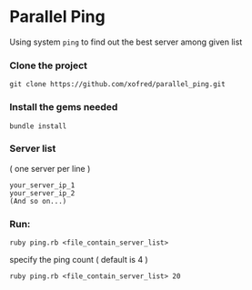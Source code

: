 # Parallel Ping

Using system `ping` to find out the best server among given list

### Clone the project
```shell
git clone https://github.com/xofred/parallel_ping.git
```

### Install the gems needed
```shell
bundle install
```

### Server list
( one server per line )
```
your_server_ip_1
your_server_ip_2
(And so on...)
```

### Run:
```shell
ruby ping.rb <file_contain_server_list>
```

specify the ping count ( default is 4 )

```shell
ruby ping.rb <file_contain_server_list> 20
```
